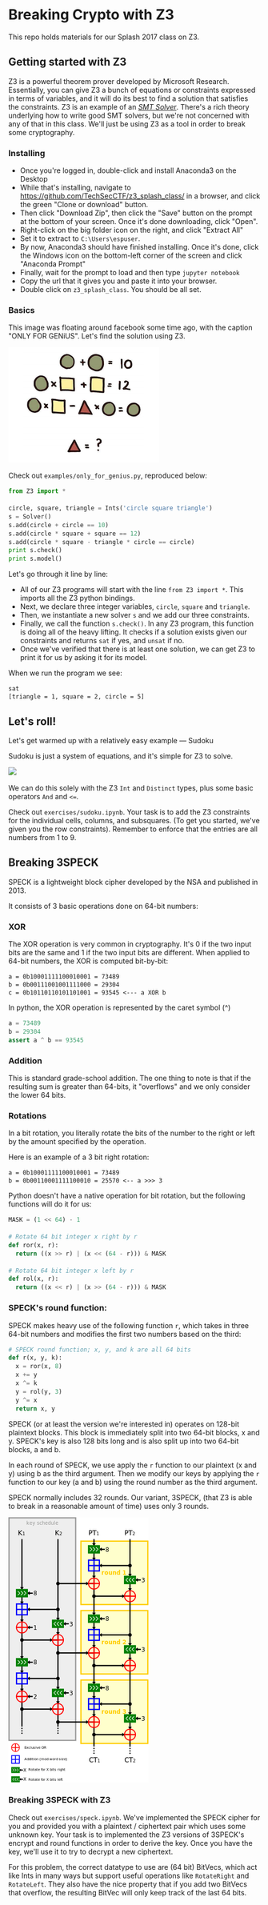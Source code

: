 # Breaking Crypto with Z3   

This repo holds materials for our Splash 2017 class on Z3.

## Getting started with Z3

Z3 is a powerful theorem prover developed by Microsoft Research. Essentially, you can give Z3 a bunch of equations or constraints expressed in terms of variables, and it will do its best to find a solution that satisfies the constraints. Z3 is an example of an [*SMT Solver*](https://en.wikipedia.org/wiki/Satisfiability_modulo_theories). There's a rich theory underlying how to write good SMT solvers, but we're not concerned with any of that in this class. We'll just be using Z3 as a tool in order to break some cryptography.

### Installing

* Once you're logged in, double-click and install Anaconda3 on the Desktop
* While that's installing, navigate to https://github.com/TechSecCTF/z3_splash_class/ in a browser, and click the green "Clone or download" button.
* Then click "Download Zip", then click the "Save" button on the prompt at the bottom of your screen. Once it's done downloading, click "Open". 
* Right-click on the big folder icon on the right, and click "Extract All"
* Set it to extract to `C:\Users\espuser`. 
* By now, Anaconda3 should have finished installing. Once it's done, click the Windows icon on the bottom-left corner of the screen and click "Anaconda Prompt"
* Finally, wait for the prompt to load and then type `jupyter notebook`
* Copy the url that it gives you and paste it into your browser. 
* Double click on `z3_splash_class`. You should be all set.

### Basics

This image was floating around facebook some time ago, with the caption "ONLY FOR GENiUS". Let's find the solution using Z3.

![](assets/shapes.png)

Check out `examples/only_for_genius.py`, reproduced below:

```python
from Z3 import *

circle, square, triangle = Ints('circle square triangle')
s = Solver()
s.add(circle + circle == 10)
s.add(circle * square + square == 12)
s.add(circle * square - triangle * circle == circle)
print s.check()
print s.model()
```

Let's go through it line by line:

* All of our Z3 programs will start with the line `from Z3 import *`. This imports all the Z3 python bindings.
* Next, we declare three integer variables, `circle`, `square` and `triangle`.
* Then, we instantiate a new solver `s` and we add our three constraints.
* Finally, we call the function `s.check()`. In any Z3 program, this function is doing all of the heavy lifting. It checks if a solution exists given our constraints and returns `sat` if yes, and `unsat` if no.
* Once we've verified that there is at least one solution, we can get Z3 to print it for us by asking it for its model.

When we run the program we see:

```
sat
[triangle = 1, square = 2, circle = 5]
```

## Let's roll!

Let's get warmed up with a relatively easy example — Sudoku

Sudoku is just a system of equations, and it's simple for Z3 to solve.

![](https://gwb.blob.core.windows.net/blackrabbitcoder/Windows-Live-Writer/Little-PuzzlersValidate-a-Sudoku-Board_92D9/250px-Sudoku-by-L2G-20050714_svg_thumb.png)

We can do this solely with the Z3 `Int` and `Distinct` types, plus some basic operators `And` and `<=`.

Check out `exercises/sudoku.ipynb`. Your task is to add the Z3 constraints for the individual cells, columns, and subsquares. (To get you started, we've given you the row constraints). Remember to enforce that the entries are all numbers from 1 to 9.

## Breaking 3SPECK

SPECK is a lightweight block cipher developed by the NSA and published in 2013.

It consists of 3 basic operations done on 64-bit numbers:

### XOR
The XOR operation is very common in cryptography. It's 0 if the two input bits are the same and 1 if the two input bits are different. When applied to 64-bit numbers, the XOR is computed bit-by-bit:

```
a = 0b10001111100010001 = 73489
b = 0b00111001001111000 = 29304
c = 0b10110110101101001 = 93545 <--- a XOR b
```

In python, the XOR operation is represented by the caret symbol (^)

```python
a = 73489
b = 29304
assert a ^ b == 93545
```

### Addition
This is standard grade-school addition. The one thing to note is that if the resulting sum is greater than 64-bits, it "overflows" and we only consider the lower 64 bits.

### Rotations
In a bit rotation, you literally rotate the bits of the number to the right or left by the amount specified by the operation.

Here is an example of a 3 bit right rotation:

```
a = 0b10001111100010001 = 73489
b = 0b00110001111100010 = 25570 <-- a >>> 3
```

Python doesn't have a native operation for bit rotation, but the following functions will do it for us:

```python
MASK = (1 << 64) - 1

# Rotate 64 bit integer x right by r
def ror(x, r):
  return ((x >> r) | (x << (64 - r))) & MASK

# Rotate 64 bit integer x left by r
def rol(x, r):
  return ((x << r) | (x >> (64 - r))) & MASK
```

### SPECK's round function:

SPECK makes heavy use of the following function `r`, which takes in three 64-bit numbers and modifies the first two numbers based on the third:

```python
# SPECK round function; x, y, and k are all 64 bits
def r(x, y, k):
  x = ror(x, 8)
  x += y
  x ^= k
  y = rol(y, 3)
  y ^= x
  return x, y
```

SPECK (or at least the version we're interested in) operates on 128-bit plaintext blocks. This block is immediately split into two 64-bit blocks, x and y. SPECK's key is also 128 bits long and is also split up into two 64-bit blocks, a and b.

In each round of SPECK, we use apply the `r` function to our plaintext (x and y) using b as the third argument. Then we modify our keys by applying the `r` function to our key (a and b) using the round number as the third argument.

SPECK normally includes 32 rounds. Our variant, 3SPECK, (that Z3 is able to break in a reasonable amount of time) uses only 3 rounds.

![](assets/speck.png)

### Breaking 3SPECK with Z3

Check out `exercises/speck.ipynb`. We've implemented the SPECK cipher for you and provided you with a plaintext / ciphertext pair which uses some unknown key. Your task is to implemented the Z3 versions of 3SPECK's encrypt and round functions in order to derive the key. Once you have the key, we'll use it to try to decrypt a new ciphertext.

For this problem, the correct datatype to use are (64 bit) BitVecs, which act like Ints in many ways but support useful operations like `RotateRight` and `RotateLeft`. They also have the nice property that if you add two BitVecs that overflow, the resulting BitVec will only keep track of the last 64 bits.
